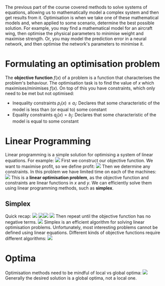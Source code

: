 The previous part of the course covered methods to solve systems of equations, allowing us to mathematically model a complex system and then get results from it.
Optimisation is when we take one of these mathematical models and, when applied to some scenario, determine the best possible solution. 
For example, you may find a mathematical model for an aircraft wing, then optimise the physical parameters to minimise weight and maximise strength. Or, you may model the prediction error in a neural network, and then optimise the network's parameters to minimise it.

# Formulating an optimisation problem
The **objective function** $f(x)$ of a problem is a function that characterises the problem's behaviour. The optimisation task is to find the value of $x$ which maximises/minimises $f(x)$.
On top of this you have constraints, which only need to be met but not optimised:
- Inequality constraints $p_i(x) \leq a_i$: Declares that some characteristic of the model is less than (or equal to) some constant
- Equality constraints $q_j(x) = b_j$: Declares that some characteristic of the model is equal to some constant

# Linear Programming
Linear programming is a simple solution for optimising a system of linear equations. For example:
![](Pasted%20image%2020240429153841.png)
First we construct our objective function. We want to maximise profit, so we define profit:
![](Pasted%20image%2020240429154033.png)
Then we determine any constraints. In this problem we have limited time on each of the machines:
![](Pasted%20image%2020240429154109.png)
This is a **linear optimisation problem**, as the objective function and constraints are linear functions in $x$ and $y$. We can efficiently solve them using linear programming methods, such as **simplex**.
## Simplex
Quick recap:
![](Pasted%20image%2020240429154513.png)
![](Pasted%20image%2020240429154627.png)![](Pasted%20image%2020240429154707.png)
![](Pasted%20image%2020240429154733.png)
Then repeat until the objective function has no negative terms.
![](Pasted%20image%2020240429154848.png)
Simplex is an efficient algorithm for solving linear optimisation problems.
Unfortunately, most interesting problems cannot be defined using linear equations. Different kinds of objective functions require different algorithms:
![](Pasted%20image%2020240429155137.png)

# Optima
Optimisation methods need to be mindful of local vs global optima:
![](Pasted%20image%2020240429155336.png)
Generally the desired solution is a global optima, not a local one.